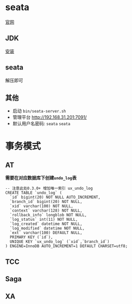 # seata
[官网](https://seata.apache.org/zh-cn/)

## JDK
[安装](../../base/JDK安装.md)

## seata
解压即可

## 其他
- 启动 `bin/seata-server.sh`
- 管理平台 http://192.168.31.201:7091/
- 默认用户名密码: `seata` `seata`

# 事务模式
## AT

**需要在对应数据库下创建`undo_log`表**
```
-- 注意此处0.3.0+ 增加唯一索引 ux_undo_log
CREATE TABLE `undo_log` (
  `id` bigint(20) NOT NULL AUTO_INCREMENT,
  `branch_id` bigint(20) NOT NULL,
  `xid` varchar(100) NOT NULL,
  `context` varchar(128) NOT NULL,
  `rollback_info` longblob NOT NULL,
  `log_status` int(11) NOT NULL,
  `log_created` datetime NOT NULL,
  `log_modified` datetime NOT NULL,
  `ext` varchar(100) DEFAULT NULL,
  PRIMARY KEY (`id`),
  UNIQUE KEY `ux_undo_log` (`xid`,`branch_id`)
) ENGINE=InnoDB AUTO_INCREMENT=1 DEFAULT CHARSET=utf8;
```

## TCC

## Saga

## XA